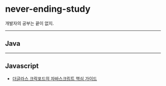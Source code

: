 never-ending-study
==================

개발자의 공부는 끝이 없지.

*****

## Java

*****

## Javascript
* [더글라스 크락포드의 자바스크립트 핵심 가이드](./javascript/javascript-essential/index.md)

